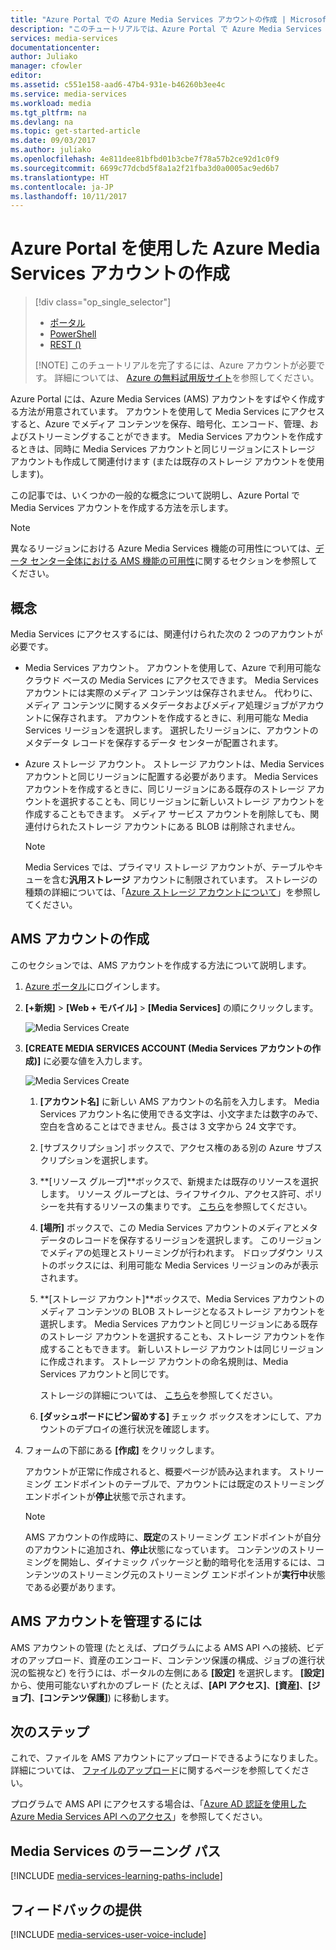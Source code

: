 ```yaml
---
title: "Azure Portal での Azure Media Services アカウントの作成 | Microsoft Docs"
description: "このチュートリアルでは、Azure Portal で Azure Media Services アカウントを作成する手順について説明します。"
services: media-services
documentationcenter: 
author: Juliako
manager: cfowler
editor: 
ms.assetid: c551e158-aad6-47b4-931e-b46260b3ee4c
ms.service: media-services
ms.workload: media
ms.tgt_pltfrm: na
ms.devlang: na
ms.topic: get-started-article
ms.date: 09/03/2017
ms.author: juliako
ms.openlocfilehash: 4e811dee81bfbd01b3cbe7f78a57b2ce92d1c0f9
ms.sourcegitcommit: 6699c77dcbd5f8a1a2f21fba3d0a0005ac9ed6b7
ms.translationtype: HT
ms.contentlocale: ja-JP
ms.lasthandoff: 10/11/2017
---
```

# <a name="create-an-azure-media-services-account-using-the-azure-portal"></a>Azure Portal を使用した Azure Media Services アカウントの作成
> [!div class="op_single_selector"]
> * [ポータル](media-services-portal-create-account.md)
> * [PowerShell](media-services-manage-with-powershell.md)
> * [REST ()](https://docs.microsoft.com/rest/api/media/mediaservice)
> 
> [!NOTE]
> このチュートリアルを完了するには、Azure アカウントが必要です。 詳細については、 [Azure の無料試用版サイト](https://azure.microsoft.com/pricing/free-trial/)を参照してください。 
> 
> 

Azure Portal には、Azure Media Services (AMS) アカウントをすばやく作成する方法が用意されています。 アカウントを使用して Media Services にアクセスすると、Azure でメディア コンテンツを保存、暗号化、エンコード、管理、およびストリーミングすることができます。 Media Services アカウントを作成するときは、同時に Media Services アカウントと同じリージョンにストレージ アカウントも作成して関連付けます (または既存のストレージ アカウントを使用します)。

この記事では、いくつかの一般的な概念について説明し、Azure Portal で Media Services アカウントを作成する方法を示します。

> [!NOTE]
> 異なるリージョンにおける Azure Media Services 機能の可用性については、[データ センター全体における AMS 機能の可用性](scenarios-and-availability.md#availability)に関するセクションを参照してください。

## <a name="concepts"></a>概念
Media Services にアクセスするには、関連付けられた次の 2 つのアカウントが必要です。

* Media Services アカウント。 アカウントを使用して、Azure で利用可能なクラウド ベースの Media Services にアクセスできます。 Media Services アカウントには実際のメディア コンテンツは保存されません。 代わりに、メディア コンテンツに関するメタデータおよびメディア処理ジョブがアカウントに保存されます。 アカウントを作成するときに、利用可能な Media Services リージョンを選択します。 選択したリージョンに、アカウントのメタデータ レコードを保存するデータ センターが配置されます。
  
* Azure ストレージ アカウント。 ストレージ アカウントは、Media Services アカウントと同じリージョンに配置する必要があります。 Media Services アカウントを作成するときに、同じリージョンにある既存のストレージ アカウントを選択することも、同じリージョンに新しいストレージ アカウントを作成することもできます。 メディア サービス アカウントを削除しても、関連付けられたストレージ アカウントにある BLOB は削除されません。

  > [!NOTE]
  > Media Services では、プライマリ ストレージ アカウントが、テーブルやキューを含む**汎用ストレージ** アカウントに制限されています。 ストレージの種類の詳細については、「[Azure ストレージ アカウントについて](https://docs.microsoft.com/azure/storage/common/storage-create-storage-account)」を参照してください。

## <a name="create-an-ams-account"></a>AMS アカウントの作成
このセクションでは、AMS アカウントを作成する方法について説明します。

1. [Azure ポータル](https://portal.azure.com/)にログインします。
2. **[+新規]** > **[Web + モバイル]** > **[Media Services]** の順にクリックします。
   
    ![Media Services Create](./media/media-services-create-account/media-services-new1.png)
3. **[CREATE MEDIA SERVICES ACCOUNT (Media Services アカウントの作成)]** に必要な値を入力します。
   
    ![Media Services Create](./media/media-services-create-account/media-services-new3.png)
   
   1. **[アカウント名]** に新しい AMS アカウントの名前を入力します。 Media Services アカウント名に使用できる文字は、小文字または数字のみで、空白を含めることはできません。長さは 3 文字から 24 文字です。
   2. [サブスクリプション] ボックスで、アクセス権のある別の Azure サブスクリプションを選択します。
   3. **[リソース グループ]**ボックスで、新規または既存のリソースを選択します。  リソース グループとは、ライフサイクル、アクセス許可、ポリシーを共有するリソースの集まりです。 [こちら](../azure-resource-manager/resource-group-overview.md#resource-groups)を参照してください。
   4. **[場所]** ボックスで、この Media Services アカウントのメディアとメタデータのレコードを保存するリージョンを選択します。 このリージョンでメディアの処理とストリーミングが行われます。 ドロップダウン リストのボックスには、利用可能な Media Services リージョンのみが表示されます。 
   5. **[ストレージ アカウント]**ボックスで、Media Services アカウントのメディア コンテンツの BLOB ストレージとなるストレージ アカウントを選択します。 Media Services アカウントと同じリージョンにある既存のストレージ アカウントを選択することも、ストレージ アカウントを作成することもできます。 新しいストレージ アカウントは同じリージョンに作成されます。 ストレージ アカウントの命名規則は、Media Services アカウントと同じです。
      
       ストレージの詳細については、 [こちら](../storage/common/storage-introduction.md)を参照してください。
   6. **[ダッシュボードにピン留めする]** チェック ボックスをオンにして、アカウントのデプロイの進行状況を確認します。
4. フォームの下部にある **[作成]** をクリックします。
   
    アカウントが正常に作成されると、概要ページが読み込まれます。 ストリーミング エンドポイントのテーブルで、アカウントには既定のストリーミング エンドポイントが**停止**状態で示されます。 

    >[!NOTE]
    >AMS アカウントの作成時に、**既定**のストリーミング エンドポイントが自分のアカウントに追加され、**停止**状態になっています。 コンテンツのストリーミングを開始し、ダイナミック パッケージと動的暗号化を活用するには、コンテンツのストリーミング元のストリーミング エンドポイントが**実行中**状態である必要があります。 
   
## <a name="to-manage-your-ams-account"></a>AMS アカウントを管理するには

AMS アカウントの管理 (たとえば、プログラムによる AMS API への接続、ビデオのアップロード、資産のエンコード、コンテンツ保護の構成、ジョブの進行状況の監視など) を行うには、ポータルの左側にある **[設定]** を選択します。 **[設定]** から、使用可能ないずれかのブレード (たとえば、**[API アクセス]**、**[資産]**、**[ジョブ]**、**[コンテンツ保護]**) に移動します。


## <a name="next-steps"></a>次のステップ

これで、ファイルを AMS アカウントにアップロードできるようになりました。 詳細については、 [ファイルのアップロード](media-services-portal-upload-files.md)に関するページを参照してください。

プログラムで AMS API にアクセスする場合は、「[Azure AD 認証を使用した Azure Media Services API へのアクセス](media-services-use-aad-auth-to-access-ams-api.md)」を参照してください。

## <a name="media-services-learning-paths"></a>Media Services のラーニング パス
[!INCLUDE [media-services-learning-paths-include](../../includes/media-services-learning-paths-include.md)]

## <a name="provide-feedback"></a>フィードバックの提供
[!INCLUDE [media-services-user-voice-include](../../includes/media-services-user-voice-include.md)]

